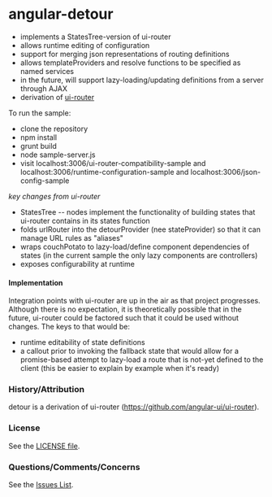 # angular-detour

* implements a StatesTree-version of ui-router
* allows runtime editing of configuration
* support for merging json representations of routing definitions
* allows templateProviders and resolve functions to be specified as named services
* in the future, will support lazy-loading/updating definitions from a server through AJAX
* derivation of [ui-router](https://github.com/angular-ui/ui-router)

To run the sample:
* clone the repository
* npm install
* grunt build
* node sample-server.js
* visit localhost:3006/ui-router-compatibility-sample and localhost:3006/runtime-configuration-sample and localhost:3006/json-config-sample

*key changes from ui-router*
* StatesTree -- nodes implement the functionality of building states that ui-router contains in its states function
* folds urlRouter into the detourProvider (nee stateProvider) so that it can manage URL rules as "aliases"
* wraps couchPotato to lazy-load/define component dependencies of states (in the current sample the only lazy components are controllers)
* exposes configurability at runtime

#### Implementation

Integration points with ui-router are up in the air as that project progresses.  Although there is no expectation, it is theoretically possible that in the future, ui-router could be factored such that it could be used without changes.  The keys to that would be:
* runtime editability of state definitions
* a callout prior to invoking the fallback state that would allow for a promise-based attempt to lazy-load a route that is not-yet defined to the client (this be easier to explain by example when it's ready)

### History/Attribution

detour is a derivation of ui-router (https://github.com/angular-ui/ui-router).

### License

See the [LICENSE file](https://github.com/afterglowtech/angular-detour/blob/master/LICENSE).

### Questions/Comments/Concerns

See the [Issues List](https://github.com/afterglowtech/angular-detour/issues).
